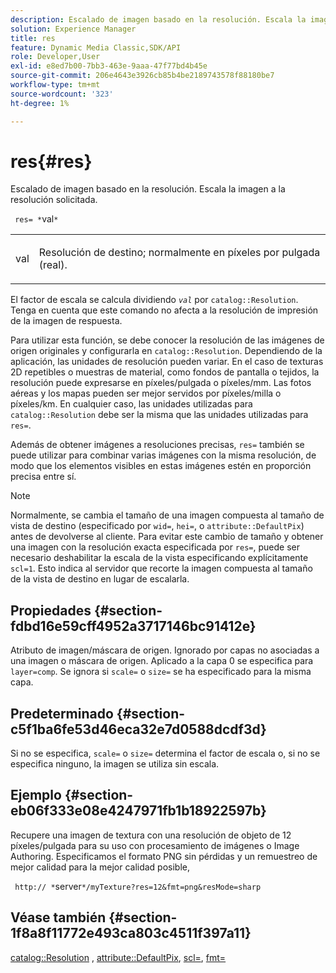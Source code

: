 ```yaml
---
description: Escalado de imagen basado en la resolución. Escala la imagen a la resolución solicitada.
solution: Experience Manager
title: res
feature: Dynamic Media Classic,SDK/API
role: Developer,User
exl-id: e8ed7b00-7bb3-463e-9aaa-47f77bd4b45e
source-git-commit: 206e4643e3926cb85b4be2189743578f88180be7
workflow-type: tm+mt
source-wordcount: '323'
ht-degree: 1%

---
```


# res{#res}

Escalado de imagen basado en la resolución. Escala la imagen a la resolución solicitada.

` res= *`val`*`

<table id="simpletable_E69F3709266749C4A165C90FF18FF5AA"> 
 <tr class="strow"> 
  <td class="stentry"> <p> <span class="varname"> val </span> </p> </td> 
  <td class="stentry"> <p>Resolución de destino; normalmente en píxeles por pulgada (real). </p> </td> 
 </tr> 
</table>

El factor de escala se calcula dividiendo *`val`* por `catalog::Resolution`. Tenga en cuenta que este comando no afecta a la resolución de impresión de la imagen de respuesta.

Para utilizar esta función, se debe conocer la resolución de las imágenes de origen originales y configurarla en `catalog::Resolution`. Dependiendo de la aplicación, las unidades de resolución pueden variar. En el caso de texturas 2D repetibles o muestras de material, como fondos de pantalla o tejidos, la resolución puede expresarse en píxeles/pulgada o píxeles/mm. Las fotos aéreas y los mapas pueden ser mejor servidos por píxeles/milla o píxeles/km. En cualquier caso, las unidades utilizadas para `catalog::Resolution` debe ser la misma que las unidades utilizadas para `res=`.

Además de obtener imágenes a resoluciones precisas, `res=` también se puede utilizar para combinar varias imágenes con la misma resolución, de modo que los elementos visibles en estas imágenes estén en proporción precisa entre sí.

>[!NOTE]
>
>Normalmente, se cambia el tamaño de una imagen compuesta al tamaño de vista de destino (especificado por `wid=`, `hei=`, o `attribute::DefaultPix`) antes de devolverse al cliente. Para evitar este cambio de tamaño y obtener una imagen con la resolución exacta especificada por `res=`, puede ser necesario deshabilitar la escala de la vista especificando explícitamente `scl=1`. Esto indica al servidor que recorte la imagen compuesta al tamaño de la vista de destino en lugar de escalarla.

## Propiedades {#section-fdbd16e59cff4952a3717146bc91412e}

Atributo de imagen/máscara de origen. Ignorado por capas no asociadas a una imagen o máscara de origen. Aplicado a la capa 0 se especifica para `layer=comp`. Se ignora si `scale=` o `size=` se ha especificado para la misma capa.

## Predeterminado {#section-c5f1ba6fe53d46eca32e7d0588dcdf3d}

Si no se especifica, `scale=` o `size=` determina el factor de escala o, si no se especifica ninguno, la imagen se utiliza sin escala.

## Ejemplo {#section-eb06f333e08e4247971fb1b18922597b}

Recupere una imagen de textura con una resolución de objeto de 12 píxeles/pulgada para su uso con procesamiento de imágenes o Image Authoring. Especificamos el formato PNG sin pérdidas y un remuestreo de mejor calidad para la mejor calidad posible,

` http:// *`server`*/myTexture?res=12&fmt=png&resMode=sharp`

## Véase también {#section-1f8a8f11772e493ca803c4511f397a11}

[catalog::Resolution](../../../../../is-api/image-catalog/image-serving-api-ref/c-image-catalog-reference/c-image-svg-data-reference/c-image-data-reference/r-resolution-cat.md#reference-de489f5f36b64bd0831749546f8728e1) , [attribute::DefaultPix](../../../../../is-api/image-catalog/image-serving-api-ref/c-image-catalog-reference/c-attributes-reference/r-defaultpix.md#reference-996b2c22b30f4fd9b970c84063306df1), [scl=](../../../../../is-api/http-ref/image-serving-api-ref/c-http-protocol-reference/c-command-reference/r-scl.md#reference-b2a74e493d0d407e98fe350551ba3fcc), [fmt=](../../../../../is-api/http-ref/image-serving-api-ref/c-http-protocol-reference/c-command-reference/r-is-http-fmt.md#reference-cdf10043423b45ba9fe15157fb3ae37a)
